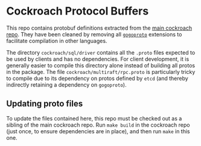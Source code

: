 # Cockroach Protocol Buffers

This repo contains protobuf definitions extracted from the [main cockroach repo](https://github.com/cockroachdb/cockroach). They have been cleaned by removing all [`gogoproto`](https://github.com/gogo/protobuf) extensions to facilitate compilation in other languages.

The directory `cockroach/sql/driver` contains all the `.proto` files expected to be used by clients and has no dependencies. For client development, it is generally easier to compile this directory alone instead of building all protos in the package. The file `cockroach/multiraft/rpc.proto` is particularly tricky to compile due to its dependency on protos defined by `etcd` (and thereby indirectly retaining a dependency on `gogoproto`).

## Updating proto files

To update the files contained here, this repo must be checked out as a sibling of the main cockroach repo. Run `make build` in the cockroach repo (just once, to ensure dependencies are in place), and then run `make` in this one.
